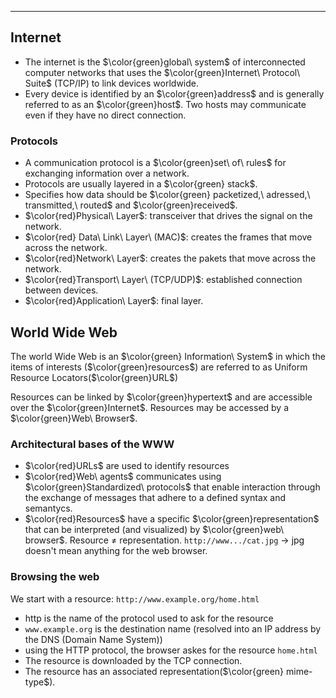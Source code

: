 ___
## Internet

* The internet is the $\color{green}global\  system$ of interconnected computer networks that uses the $\color{green}Internet\ Protocol\ Suite$ (TCP/IP) to link devices worldwide.
* Every device is identified by an $\color{green}address$ and is generally referred to as an $\color{green}host$. Two hosts may communicate even if they have no direct connection.

### Protocols

* A communication protocol is a $\color{green}set\ of\ rules$ for exchanging information over a network.
* Protocols are usually layered in a $\color{green} stack$.
* Specifies how data should be $\color{green} packetized,\ adressed,\ transmitted,\ routed$ and $\color{green}received$.
* $\color{red}Physical\ Layer$: transceiver that drives the signal on the network.
* $\color{red} Data\ Link\ Layer\ (MAC)$: creates the frames that move across the network.
* $\color{red}Network\ Layer$: creates the pakets that move across the network.
* $\color{red}Transport\ Layer\ (TCP/UDP)$: established connection between devices.
* $\color{red}Application\ Layer$: final layer.


## World Wide Web

The world Wide Web is an $\color{green} Information\ System$ in which the items of interests ($\color{green}resources$) are referred to as Uniform Resource Locators($\color{green}URL$)

Resources can be linked by $\color{green}hypertext$ and are accessible over the $\color{green}Internet$. Resources may be accessed by a $\color{green}Web\ Browser$.

### Architectural bases of the WWW

* $\color{red}URLs$ are used to identify resources
* $\color{red}Web\ agents$ communicates using $\color{green}Standardized\ protocols$ that enable interaction through the exchange of messages that adhere to a defined syntax and semantycs.
* $\color{red}Resources$ have a specific $\color{green}representation$ that can be interpreted (and visualized) by $\color{green}web\ browser$. 
		Resource $\neq$ representation. `http://www.../cat.jpg` $\rightarrow$ jpg doesn't mean anything for the web browser.
### Browsing the web

We start with a resource: `http://www.example.org/home.html`

* http is the name of the protocol used to ask for the resource
* `www.example.org` is the destination name (resolved into an IP address by the DNS (Domain Name System))
* using the HTTP protocol, the browser askes for the resource `home.html`
* The resource is downloaded by the TCP connection.
* The resource has an associated representation($\color{green} mime-type$).